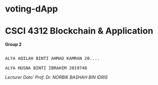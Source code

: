 # voting-dApp

# <h1> CSCI 4312 Blockchain & Application </h1>

**Group 2**
<pre>

ALYA AQILAH BINTI AHMAD KAMRAN 20....<br>
ALYA HUSNA BINTI IBRAHIM 2019748
</pre>
 
*Lecturer Dato' Prof. Dr. NORBIK BASHAH BIN IDRIS*
